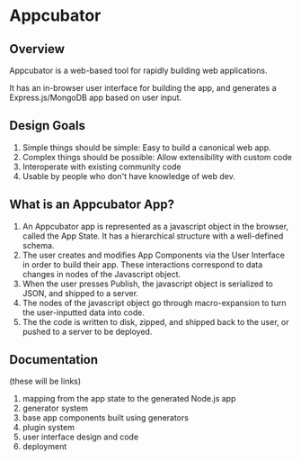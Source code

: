 Appcubator
==========

Overview
--------

Appcubator is a web-based tool for rapidly building web applications.

It has an in-browser user interface for building the app, and generates a Express.js/MongoDB app based on user input.

Design Goals
------------

1. Simple things should be simple: Easy to build a canonical web app.
2. Complex things should be possible: Allow extensibility with custom code
3. Interoperate with existing community code
4. Usable by people who don't have knowledge of web dev.

What is an Appcubator App?
--------------------------

1. An Appcubator app is represented as a javascript object in the browser, called the App State. It has a hierarchical structure with a well-defined schema.
2. The user creates and modifies App Components via the User Interface in order to build their app. These interactions correspond to data changes in nodes of the Javascript object.
3. When the user presses Publish, the javascript object is serialized to JSON, and shipped to a server.
4. The nodes of the javascript object go through macro-expansion to turn the user-inputted data into code.
5. The the code is written to disk, zipped, and shipped back to the user, or pushed to a server to be deployed.

Documentation
-------------

(these will be links)

1. mapping from the app state to the generated Node.js app
2. generator system
3. base app components built using generators
4. plugin system
5. user interface design and code
6. deployment
